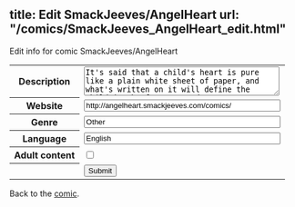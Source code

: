 title: Edit SmackJeeves/AngelHeart
url: "/comics/SmackJeeves_AngelHeart_edit.html"
---
Edit info for comic SmackJeeves/AngelHeart

<form name="comic" action="http://gaepostmail.appspot.com/comic/" method="post">
<table class="comicinfo">
<tr>
<th>Description</th><td><textarea name="description" cols="40" rows="3">It's said that a child's heart is pure like a plain white sheet of paper, and what's written on it will define the child in the future. Amadeus 'Raven' Alistair, was a sweet boy and a loving son, but his heart and life drastically changed after the arrival of new family members. This is a story of love and hatred. Revenge and secrets. Note : - Mature Content Category for the Dark themes - This is my personal project for practice, so there may be different styles specially of finishings that you may find as inconsistency. But aside of that, i'm doing this project with my heart, i'll try my best to make a good story and decent art to read and enjoy. - Supportive and constructive reviews and criticisms are very much appreciated :) Peace, Vdtitian</textarea></td>
</tr>
<tr>
<th>Website</th><td><input type="text" name="url" value="http://angelheart.smackjeeves.com/comics/" size="40"/></td>
</tr>
<tr>
<th>Genre</th><td><input type="text" name="genre" value="Other" size="40"/></td>
</tr>
<tr>
<th>Language</th><td><input type="text" name="language" value="English" size="40"/></td>
</tr>
<tr>
<th>Adult content</th><td><input type="checkbox" name="adult" value="adult" /></td>
</tr>
<tr>
<th></th><td>
<input type="hidden" name="comic" value="SmackJeeves_AngelHeart" />
<input type="submit" name="submit" value="Submit" />
</td>
</tr>
</table>
</form>

Back to the [comic](SmackJeeves_AngelHeart.html).
